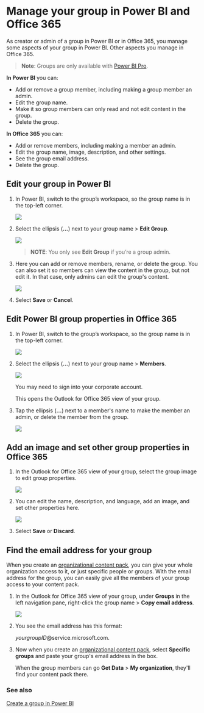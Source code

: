 <properties 
   pageTitle="Manage your group in Power BI and Office 365"
   description="Groups in Power BI are a collaborative experience built on Office 365 groups. Manage your groups in Power BI and also in Office 365."
   services="powerbi" 
   documentationCenter="" 
   authors="maggiesMSFT" 
   manager="mblythe" 
   backup=""
   editor=""
   tags=""
   qualityFocus="no"
   qualityDate=""/>
 
<tags
   ms.service="powerbi"
   ms.devlang="NA"
   ms.topic="article"
   ms.tgt_pltfrm="NA"
   ms.workload="powerbi"
   ms.date="06/28/2016"
   ms.author="ajayan"/>
# Manage your group in Power BI and Office 365

As creator or admin of a group in Power BI or in Office 365, you manage some aspects of your group in Power BI. Other aspects you manage in Office 365. 

>**Note**: Groups are only available with [Power BI Pro](powerbi-power-bi-pro-content-what-is-it.md).

**In Power BI** you can:

-   Add or remove a group member, including making a group member an admin.
-   Edit the group name.
-   Make it so group members can only read and not edit content in the group.
-   Delete the group.

**In Office 365** you can:

-   Add or remove members, including making a member an admin.
-   Edit the group name, image, description, and other settings.
-   See the group email address.
-   Delete the group.

## Edit your group in Power BI

1.  In Power BI, switch to the group’s workspace, so the group name is in the top-left corner.  

    ![](media/powerbi-service-manage-your-group-in-power-bi-and-office-365/PBI_GroupWorkspaces.png)

2.  Select the ellipsis (**…**) next to your group name \> **Edit Group**.

    ![](media/powerbi-service-manage-your-group-in-power-bi-and-office-365/PBI_GrpeEllipsMenu.png)

    >**NOTE**: You only see **Edit Group** if you’re a group admin.

3.  Here you can add or remove members, rename, or delete the group. You can also set it so members can view the content in the group, but not edit it. In that case, only admins can edit the group's content.

    ![](media/powerbi-service-manage-your-group-in-power-bi-and-office-365/PBI_GrpEdit.png)

4.  Select **Save** or **Cancel**.

## Edit Power BI group properties in Office 365 

1.  In Power BI, switch to the group’s workspace, so the group name is in the top-left corner. 

    ![](media/powerbi-service-manage-your-group-in-power-bi-and-office-365/PBI_GroupWorkspaces.png)

2.  Select the ellipsis (**…**) next to your group name \> **Members**.

    ![](media/powerbi-service-manage-your-group-in-power-bi-and-office-365/PBI_GrpeEllipsMenu.png)

    You may need to sign into your corporate account.

    This opens the Outlook for Office 365 view of your group.

3.  Tap the ellipsis (**…**) next to a member's name to make the member an admin, or delete the member from the group. 

    ![](media/powerbi-service-manage-your-group-in-power-bi-and-office-365/pbi_managegroupo365.png)


## Add an image and set other group properties in Office 365

1.  In the Outlook for Office 365 view of your group, select the group image to edit group properties.

    ![](media/powerbi-service-manage-your-group-in-power-bi-and-office-365/pbi_editgroupo365.png)

2.  You can edit the name, description, and language, add an image, and set other properties here.

    ![](media/powerbi-service-manage-your-group-in-power-bi-and-office-365/pbi_editgrpo365dialog.png)

3.  Select **Save** or **Discard**.

## Find the email address for your group

When you create an [organizational content pack](powerbi-service-organizational-content-packs-introduction.md), you can give your whole organization access to it, or just specific people or groups. With the email address for the group, you can easily give all the members of your group access to your content pack. 

1.  In the Outlook for Office 365 view of your group, under **Groups** in the left navigation pane, right-click the group name \> **Copy email address**.

    ![](media/powerbi-service-manage-your-group-in-power-bi-and-office-365/power-bi-groups-email.png)

2.  You see the email address has this format:

    *yourgroupID*@service.microsoft.com. 

3.  Now when you create an [organizational content pack](powerbi-service-organizational-content-packs-introduction.md), select **Specific groups** and paste your group's email address in the box.  

    When the group members can go **Get Data** > **My organization**, they'll find your content pack there.

### See also
[Create a group in Power BI](powerbi-service-create-a-group-in-power-bi.md)

